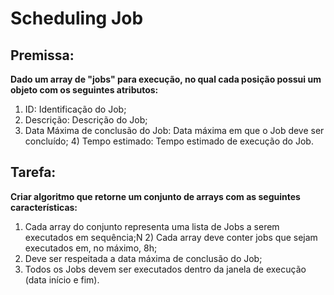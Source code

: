 #  Scheduling Job

## Premissa: 
**Dado um array de "jobs" para execução, no qual cada posição possui um objeto com os seguintes atributos:**

1) ID: Identificação do Job;
2) Descrição: Descrição do Job;
3) Data Máxima de conclusão do Job: Data máxima em que o Job deve ser concluído; 4) Tempo estimado: Tempo estimado de execução do Job.

## Tarefa:
**Criar algoritmo que retorne um conjunto de arrays com as seguintes características:**
1) Cada array do conjunto representa uma lista de Jobs a serem executados em sequência;N 2) Cada array deve conter jobs que sejam executados em, no máximo, 8h;
3) Deve ser respeitada a data máxima de conclusão do Job;
4) Todos os Jobs devem ser executados dentro da janela de execução (data início e fim).
